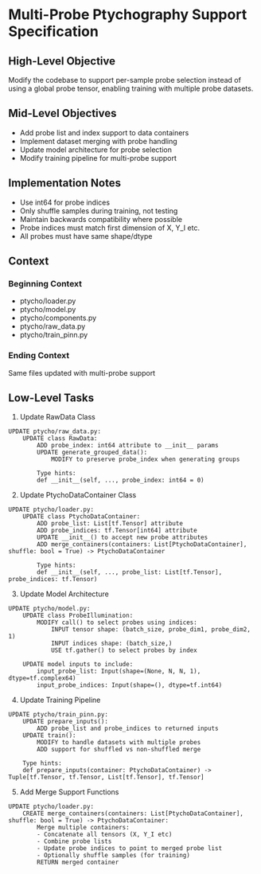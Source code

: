 # Multi-Probe Ptychography Support Specification

## High-Level Objective
Modify the codebase to support per-sample probe selection instead of using a global probe tensor, enabling training with multiple probe datasets.

## Mid-Level Objectives
- Add probe list and index support to data containers
- Implement dataset merging with probe handling 
- Update model architecture for probe selection
- Modify training pipeline for multi-probe support

## Implementation Notes
- Use int64 for probe indices
- Only shuffle samples during training, not testing
- Maintain backwards compatibility where possible
- Probe indices must match first dimension of X, Y_I etc.
- All probes must have same shape/dtype

## Context

### Beginning Context
- ptycho/loader.py
- ptycho/model.py  
- ptycho/components.py
- ptycho/raw_data.py
- ptycho/train_pinn.py

### Ending Context
Same files updated with multi-probe support

## Low-Level Tasks

1. Update RawData Class
```aider
UPDATE ptycho/raw_data.py:
    UPDATE class RawData:
        ADD probe_index: int64 attribute to __init__ params
        UPDATE generate_grouped_data():
            MODIFY to preserve probe_index when generating groups
        
        Type hints:
        def __init__(self, ..., probe_index: int64 = 0)
```

2. Update PtychoDataContainer Class
```aider
UPDATE ptycho/loader.py:
    UPDATE class PtychoDataContainer:
        ADD probe_list: List[tf.Tensor] attribute
        ADD probe_indices: tf.Tensor[int64] attribute
        UPDATE __init__() to accept new probe attributes
        ADD merge_containers(containers: List[PtychoDataContainer], shuffle: bool = True) -> PtychoDataContainer
        
        Type hints:
        def __init__(self, ..., probe_list: List[tf.Tensor], probe_indices: tf.Tensor)
```

3. Update Model Architecture
```aider
UPDATE ptycho/model.py:
    UPDATE class ProbeIllumination:
        MODIFY call() to select probes using indices:
            INPUT tensor shape: (batch_size, probe_dim1, probe_dim2, 1)
            INPUT indices shape: (batch_size,) 
            USE tf.gather() to select probes by index
    
    UPDATE model inputs to include:
        input_probe_list: Input(shape=(None, N, N, 1), dtype=tf.complex64)
        input_probe_indices: Input(shape=(), dtype=tf.int64)
```

4. Update Training Pipeline
```aider
UPDATE ptycho/train_pinn.py:
    UPDATE prepare_inputs():
        ADD probe_list and probe_indices to returned inputs
    UPDATE train():
        MODIFY to handle datasets with multiple probes
        ADD support for shuffled vs non-shuffled merge

    Type hints:
    def prepare_inputs(container: PtychoDataContainer) -> Tuple[tf.Tensor, tf.Tensor, List[tf.Tensor], tf.Tensor]
```

5. Add Merge Support Functions
```aider
UPDATE ptycho/loader.py:
    CREATE merge_containers(containers: List[PtychoDataContainer], shuffle: bool = True) -> PtychoDataContainer:
        Merge multiple containers:
        - Concatenate all tensors (X, Y_I etc)
        - Combine probe lists 
        - Update probe indices to point to merged probe list
        - Optionally shuffle samples (for training)
        RETURN merged container
```